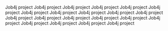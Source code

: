 Job4j project
Job4j project
Job4j project
Job4j project
Job4j project
Job4j project
Job4j project
Job4j project
Job4j project
Job4j project
Job4j project
Job4j project
Job4j project
Job4j project
Job4j project
Job4j project
Job4j project
Job4j project
Job4j project
Job4j project
Job4j project